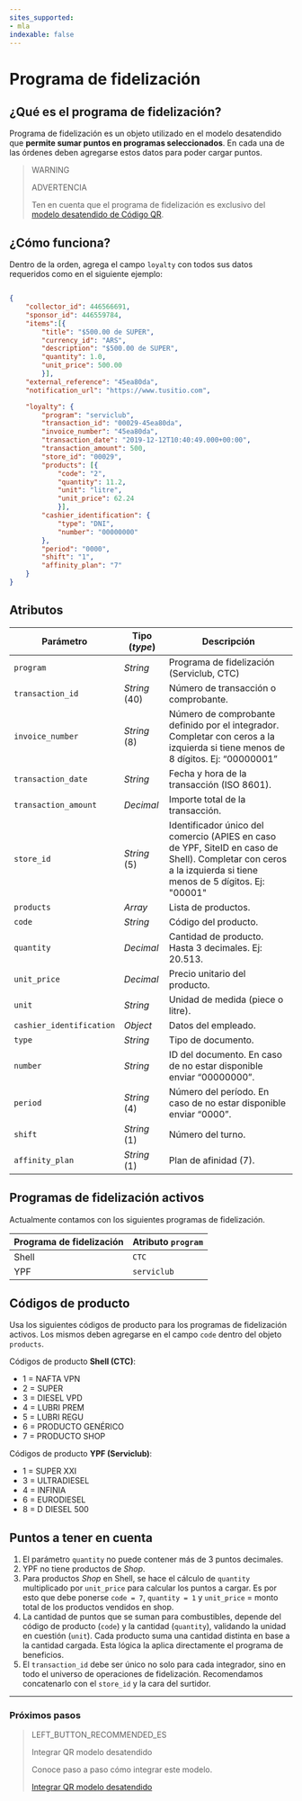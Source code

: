```yaml
---
sites_supported:
- mla
indexable: false  
---
```



# Programa de fidelización

## ¿Qué es el programa de fidelización?

Programa de fidelización es un objeto utilizado en el modelo desatendido que **permite sumar puntos en programas seleccionados**. En cada una de las órdenes deben agregarse estos datos para poder cargar puntos.

> WARNING
>
> ADVERTENCIA
>
> Ten en cuenta que el programa de fidelización es exclusivo del [modelo desatendido de Código QR](https://www.mercadopago[FAKER][URL][DOMAIN]/developers/es/guides/in-person-payments/qr-code/qr-unattended/qr-unattended-part-a/).

## ¿Cómo funciona?

Dentro de la orden, agrega el campo `loyalty` con todos sus datos requeridos como en el siguiente ejemplo:

```JSON

{
    "collector_id": 446566691,
    "sponsor_id": 446559784,
    "items":[{
        "title": "$500.00 de SUPER",
        "currency_id": "ARS",
        "description": "$500.00 de SUPER",
        "quantity": 1.0,
        "unit_price": 500.00
        }],
    "external_reference": "45ea80da",
    "notification_url": "https://www.tusitio.com",

    "loyalty": {
        "program": "serviclub",
        "transaction_id": "00029-45ea80da",
        "invoice_number": "45ea80da",
        "transaction_date": "2019-12-12T10:40:49.000+00:00",
        "transaction_amount": 500,
        "store_id": "00029",
        "products": [{
            "code": "2",
            "quantity": 11.2,
            "unit": "litre",
            "unit_price": 62.24
            }],
        "cashier_identification": {
            "type": "DNI",
            "number": "00000000"
        },
        "period": "0000",
        "shift": "1",
        "affinity_plan": "7"
    }
}

```

## Atributos

| Parámetro | Tipo (*type*) | Descripción |
| --- | --- | --- |
| `program` | *String* | Programa de fidelización (Serviclub, CTC) |
| `transaction_id`  | *String* (40) | Número de transacción o comprobante. |
| `invoice_number` | *String* (8) | Número de comprobante definido por el integrador. Completar con ceros a la izquierda si tiene menos de 8 dígitos. Ej: “00000001” |
| `transaction_date` | *String* | Fecha y hora de la transacción (ISO 8601). |
| `transaction_amount` | *Decimal* | Importe total de la transacción.           |
| `store_id` | *String* (5) | Identificador único del comercio (APIES en caso de YPF, SiteID en caso de Shell). Completar con ceros a la izquierda si tiene menos de 5 dígitos. Ej: "00001" |
| `products` | *Array* | Lista de productos. |
| `code` | *String*  | Código del producto. |
| `quantity` | *Decimal* | Cantidad de producto. Hasta 3 decimales. Ej: 20.513. |
| `unit_price` | *Decimal* | Precio unitario del producto.|
| `unit` | *String* | Unidad de medida (piece o litre). |
| `cashier_identification` | *Object* | Datos del empleado. |
| `type` | *String* | Tipo de documento. |
| `number` | *String* | ID del documento. En caso de no estar disponible enviar “00000000”. |
| `period` | *String* (4) | Número del período. En caso de no estar disponible enviar “0000”. |
| `shift` | *String* (1) | Número del turno. |
| `affinity_plan` | *String* (1) | Plan de afinidad (7). |

## Programas de fidelización activos

Actualmente contamos con los siguientes programas de fidelización.

| Programa de fidelización | Atributo `program` |
| --- | --- |
| Shell | `CTC` |
| YPF | `serviclub` |


## Códigos de producto

Usa los siguientes códigos de producto para los programas de fidelización activos. Los mismos deben agregarse en el campo `code` dentro del objeto `products`.

Códigos de producto **Shell (CTC)**:
- 1 = NAFTA VPN
- 2 = SUPER
- 3 = DIESEL VPD
- 4 = LUBRI PREM
- 5 = LUBRI REGU
- 6 = PRODUCTO GENÉRICO
- 7 = PRODUCTO SHOP

Códigos de producto **YPF (Serviclub)**:
- 1 = SUPER XXI
- 3 = ULTRADIESEL
- 4 = INFINIA
- 6 = EURODIESEL
- 8 = D DIESEL 500

## Puntos a tener en cuenta

1. El parámetro `quantity` no puede contener más de 3 puntos decimales.
2. YPF no tiene productos de *Shop*.
3. Para productos *Shop* en Shell, se hace el cálculo de `quantity` multiplicado por `unit_price` para calcular los puntos a cargar. Es por esto que debe ponerse `code = 7`, `quantity = 1` y `unit_price` = monto total de los productos vendidos en shop.
4. La cantidad de puntos que se suman para combustibles, depende del código de producto (`code`) y la cantidad (`quantity`), validando la unidad en cuestión (`unit`). Cada producto suma una cantidad distinta en base a la cantidad cargada. Esta lógica la aplica directamente el programa de beneficios.
5. El `transaction_id` debe ser único no solo para cada integrador, sino en todo el universo de operaciones de fidelización. Recomendamos concatenarlo con el `store_id` y la cara del surtidor.


---
### Próximos pasos


> LEFT_BUTTON_RECOMMENDED_ES
>
> Integrar QR modelo desatendido
>
> Conoce paso a paso cómo integrar este modelo.
>
>[Integrar QR modelo desatendido](https://www.mercadopago[FAKER][URL][DOMAIN]/developers/es/guides/in-person-payments/qr-code/qr-unattended/qr-unattended-part-a/)
